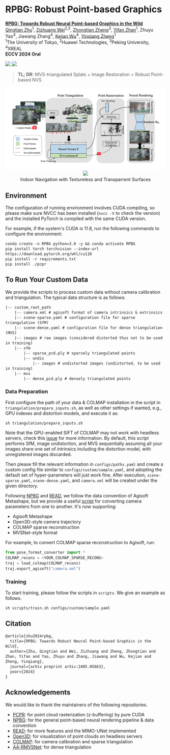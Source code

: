 # RPBG: Robust Point-based Graphics

[**RPBG: Towards Robust Neural Point-based Graphics in the Wild**](https://arxiv.org/abs/2405.05663)<br />
[Qingtian Zhu](https://qtzhu.me)<sup>1</sup>, [Zizhuang Wei](https://scholar.google.com/citations?user=3Vd4LlYAAAAJ&hl)<sup>2,3</sup>, [Zhongtian Zheng](https://zzttzz.github.io/)<sup>3</sup>, [Yifan Zhan](https://yifever20002.github.io)<sup>1</sup>, Zhuyu Yao<sup>4</sup>, Jiawang Zhang<sup>4</sup>, [Kejian Wu](https://scholar.google.com/citations?user=FXdoGrIAAAAJ)<sup>4</sup>, [Yinqiang Zheng](https://www.ai.u-tokyo.ac.jp/ja/members/yqzheng)<sup>1</sup><br />
<sup>1</sup>The University of Tokyo, <sup>2</sup>Huawei Technologies, <sup>3</sup>Peking University, <sup>4</sup>XREAL<br />
**ECCV 2024 Oral**


<a href='https://kaldir.vc.in.tum.de/scannetpp/benchmark/nvs'><img src='https://img.shields.io/badge/First_Place-ScanNet%2B%2B_NVS_Challenge-blue'></a>
<a href='https://www.gigavision.cn'><img src='https://img.shields.io/badge/State_of_the_Art-GigaMVS_Dataset-blue'></a>


> **TL; DR:**  MVS-triangulated Splats + Image Restoration = Robust Point-based NVS

<p align="center">
    <img src="doc/rpbg.png" width="800"><br><img src="doc/nreal.gif" width="400"><br>Indoor Navigation with Textureless and Transparrent Surfaces
</p>

## Environment

The configuration of running environment involves CUDA compiling, so please make sure NVCC has been installed (``nvcc -V`` to check the version) and the installed PyTorch is compiled with the same CUDA version.

For example, if the system's CUDA is 11.8, run the following commands to configure the environment:

```shell
conda create -n RPBG python=3.9 -y && conda activate RPBG
pip install torch torchvision --index-url https://download.pytorch.org/whl/cu118
pip install -r requirements.txt
pip install ./pcpr
```

## To Run Your Custom Data

We provide the scripts to process custom data without camera calibration and triangulation. The typical data structure is as follows:
```
|-- custom_root_path
    |-- camera.xml # agisoft format of camera intrinsics & extrinsics
    |-- scene-sparse.yaml # configuration file for sparse triangulation (SfM)
    |-- scene-dense.yaml # configuration file for dense triangulation (MVS)
    |-- images # raw images (considered distorted thus not to be used in training)
    |-- sfm
        |-- sparse_pcd.ply # sparsely triangulated points
        |-- undis 
            |-- images # undistorted images (undistorted, to be used in training)
    |-- mvs
        |-- dense_pcd.ply # densely triangulated points
```

### Data Preparation
First configure the path of your data & COLMAP installation in the script in `triangulation/prepare_inputs.sh`, as well as other settings if wanted, e.g., GPU indexes and distortion models, and execute it as:

```
sh triangulation/prepare_inputs.sh
```
Note that the GPU-enabled SIFT of COLMAP may not work with headless servers, check this [issue](https://github.com/QT-Zhu/RPBG/issues/1) for more information. By default, this script performs SfM, image undistortion, and MVS sequentially assuming all your images share one set of intrinsics including the distortion model, with unregistered images discarded.

Then please fill the relevant information in `configs/paths.yaml` and create a custom config file similar to `configs/custom/sample.yaml`, and adopting the default set of hyper-parameters will just work fine. After execution, `scene-sparse.yaml`, `scene-dense.yaml`, and `camera.xml` will be created under the given directory.

Following [NPBG](https://github.com/alievk/npbg) and [READ](https://github.com/JOP-Lee/READ), we follow the data convention of Agisoft Metashape, but we provide a useful [script](https://github.com/QT-Zhu/RPBG/blob/main/tools/pose_format_converter.py) for converting camera parameters from one to another. It's now supporting:

- Agisoft Metashape
- Open3D-style camera trajectory
- COLMAP sparse reconstruction
- MVSNet-style format

For example, to convert COLMAP sparse reconstruction to Agisoft, run:

```python
from pose_format_converter import *
COLMAP_recons = <YOUR_COLMAP_SPARSE_RECONS>
traj = load_colmap(COLMAP_recons)
traj.export_agisoft("camera.xml")
```


### Training
To start training, please follow the scripts in `scripts`.
We give an example as follows.
```
sh scripts/train.sh configs/custom/sample.yaml
```

## Citation
```
@article{zhu2024rpbg,
  title={RPBG: Towards Robust Neural Point-based Graphics in the Wild},
  author={Zhu, Qingtian and Wei, Zizhuang and Zheng, Zhongtian and Zhan, Yifan and Yao, Zhuyu and Zhang, Jiawang and Wu, Kejian and Zheng, Yinqiang},
  journal={arXiv preprint arXiv:2405.05663},
  year={2024}
}
```

## Acknowledgements
We would like to thank the maintainers of the following repositories.
- [PCPR](https://github.com/wuminye/PCPR): for point cloud rasterization (z-buffering) by pure CUDA
- [NPBG](https://github.com/alievk/npbg): for the general point-based neural rendering pipeline & data convention
- [READ](https://github.com/JOP-Lee/READ): for more features and the MIMO-UNet implemented
- [Open3D](https://github.com/isl-org/Open3D): for visualization of point clouds on headless servers
- [COLMAP](https://colmap.github.io): for camera calibration and sparse triangulation
- [AA-RMVSNet](https://github.com/QT-Zhu/AA-RMVSNet): for dense triangulation
